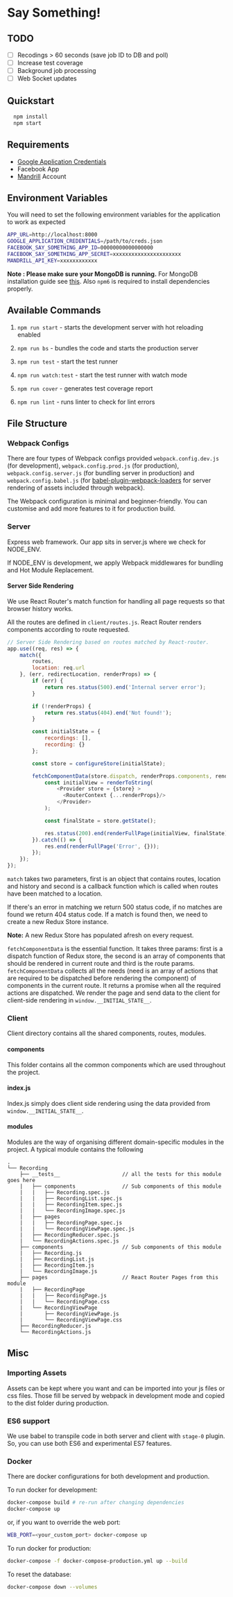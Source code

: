 # Say Something!

## TODO
- [ ] Recodings > 60 seconds (save job ID to DB and poll)
- [ ] Increase test coverage
- [ ] Background job processing
- [ ] Web Socket updates

## Quickstart

```sh
  npm install
  npm start
```

## Requirements
- [Google Application Credentials](https://console.cloud.google.com/apis/credentials/serviceaccountkey)
- Facebook App
- [Mandrill](https://mandrillapp.com) Account

## Environment Variables
You will need to set the following environment variables for the application to work as expected
```bash
APP_URL=http://localhost:8000
GOOGLE_APPLICATION_CREDENTIALS=/path/to/creds.json
FACEBOOK_SAY_SOMETHING_APP_ID=00000000000000000
FACEBOOK_SAY_SOMETHING_APP_SECRET=xxxxxxxxxxxxxxxxxxxxxx
MANDRILL_API_KEY=xxxxxxxxxxxx
```

**Note : Please make sure your MongoDB is running.** For MongoDB installation guide see [this](https://docs.mongodb.org/v3.0/installation/). Also `npm6` is required to install dependencies properly.

## Available Commands

1. `npm run start` - starts the development server with hot reloading enabled

2. `npm run bs` - bundles the code and starts the production server

3. `npm run test` - start the test runner

4. `npm run watch:test` - start the test runner with watch mode

5. `npm run cover` - generates test coverage report

6. `npm run lint` - runs linter to check for lint errors

## File Structure

### Webpack Configs

There are four types of Webpack configs provided `webpack.config.dev.js` (for development), `webpack.config.prod.js` (for production), `webpack.config.server.js` (for bundling server in production) and `webpack.config.babel.js` (for [babel-plugin-webpack-loaders](https://github.com/istarkov/babel-plugin-webpack-loaders) for server rendering of assets included through webpack).

The Webpack configuration is minimal and beginner-friendly. You can customise and add more features to it for production build.

### Server

Express web framework. Our app sits in server.js where we check for NODE_ENV.

If NODE_ENV is development, we apply Webpack middlewares for bundling and Hot Module Replacement.

#### Server Side Rendering

We use React Router's match function for handling all page requests so that browser history works.

All the routes are defined in `client/routes.js`. React Router renders components according to route requested.

```js
// Server Side Rendering based on routes matched by React-router.
app.use((req, res) => {
    match({
        routes,
        location: req.url
    }, (err, redirectLocation, renderProps) => {
        if (err) {
            return res.status(500).end('Internal server error');
        }

        if (!renderProps) {
            return res.status(404).end('Not found!');
        }

        const initialState = {
            recordings: [],
            recording: {}
        };

        const store = configureStore(initialState);

        fetchComponentData(store.dispatch, renderProps.components, renderProps.params).then(() => {
            const initialView = renderToString(
                <Provider store = {store} >
                  <RouterContext {...renderProps}/>
                </Provider>
            );

            const finalState = store.getState();

            res.status(200).end(renderFullPage(initialView, finalState));
        }).catch(() => {
            res.end(renderFullPage('Error', {}));
        });
    });
});
```

`match` takes two parameters, first is an object that contains routes, location and history and second is a callback function which is called when routes have been matched to a location.

If there's an error in matching we return 500 status code, if no matches are found we return 404 status code. If a match is found then, we need to create a new Redux Store instance.

**Note:** A new Redux Store has populated afresh on every request.

`fetchComponentData` is the essential function. It takes three params: first is a dispatch function of Redux store, the second is an array of components that should be rendered in current route and third is the route params. `fetchComponentData` collects all the needs (need is an array of actions that are required to be dispatched before rendering the component) of components in the current route. It returns a promise when all the required actions are dispatched. We render the page and send data to the client for client-side rendering in `window.__INITIAL_STATE__`.

### Client

Client directory contains all the shared components, routes, modules.

#### components
This folder contains all the common components which are used throughout the project.

#### index.js
Index.js simply does client side rendering using the data provided from `window.__INITIAL_STATE__`.

#### modules
Modules are the way of organising different domain-specific modules in the project. A typical module contains the following
```
.
└── Recording
    ├── __tests__                    // all the tests for this module goes here
    |   ├── components               // Sub components of this module
    |   |   ├── Recording.spec.js
    |   |   ├── RecordingList.spec.js
    |   |   ├── RecordingItem.spec.js
    |   |   └── RecordingImage.spec.js
    |   ├── pages
    |   |   ├── RecordingPage.spec.js
    |   |   └── RecordingViewPage.spec.js
    |   ├── RecordingReducer.spec.js
    |   └── RecordingActions.spec.js
    ├── components                   // Sub components of this module
    |   ├── Recording.js
    |   ├── RecordingList.js
    |   ├── RecordingItem.js
    |   └── RecordingImage.js
    ├── pages                        // React Router Pages from this module
    |   ├── RecordingPage
    |   |   ├── RecordingPage.js
    |   |   └── RecordingPage.css
    |   └── RecordingViewPage
    |       ├── RecordingViewPage.js
    |       └── RecordingViewPage.css
    ├── RecordingReducer.js
    └── RecordingActions.js
```

## Misc

### Importing Assets
Assets can be kept where you want and can be imported into your js files or css files. Those fill be served by webpack in development mode and copied to the dist folder during production.

### ES6 support
We use babel to transpile code in both server and client with `stage-0` plugin. So, you can use both ES6 and experimental ES7 features.

### Docker
There are docker configurations for both development and production.

To run docker for development:
```sh
docker-compose build # re-run after changing dependencies
docker-compose up
```
or, if you want to override the web port:
```sh
WEB_PORT=<your_custom_port> docker-compose up
```

To run docker for production:
```sh
docker-compose -f docker-compose-production.yml up --build
```

To reset the database:
```sh
docker-compose down --volumes
```